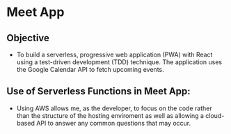 # Meet App
## Objective
- To build a serverless, progressive web application (PWA) with React using a test-driven development (TDD) technique. The application uses the Google
Calendar API to fetch upcoming events.
## Use of Serverless Functions in Meet App:
- Using AWS allows me, as the developer, to focus on the code rather than the structure of the hosting enviroment as well as allowing a cloud-based API to answer any common questions that may occur. 
